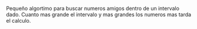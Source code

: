 Pequeño algortimo para buscar numeros amigos dentro de un intervalo dado.
Cuanto mas grande el intervalo y mas grandes los numeros mas tarda el calculo.
